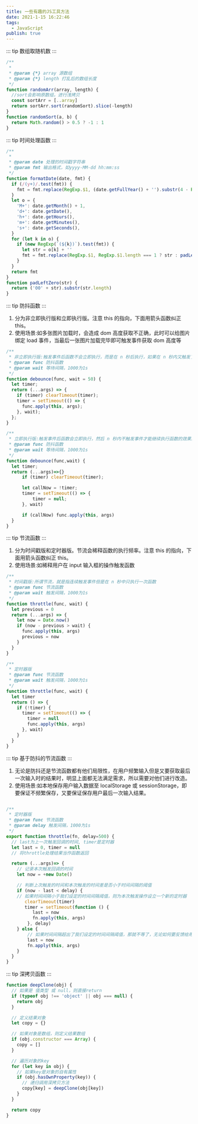 ```yaml
---
title: 一些有趣的JS工具方法
date: 2021-1-15 16:22:46
tags:
  - JavaScript
publish: true
---
```


::: tip 数组取随机数
:::

```javascript
/**
 *
 * @param {*} array 源数组
 * @param {*} length 打乱后的数组长度
 */
function randomArr(array, length) {
  //sort会影响原数组，进行浅拷贝
  const sortArr = [..array]
  return sortArr.sort(randomSort).slice(-length)
}
function randomSort(a, b) {
  return Math.random() > 0.5 ? -1 : 1
}

```

::: tip 时间处理函数
:::

```javascript
/**
 *
 * @param date 处理的时间戳字符串
 * @param fmt 输出格式，如yyyy-MM-dd hh:mm:ss
 */
function formatDate(date, fmt) {
  if (/(y+)/.test(fmt)) {
    fmt = fmt.replace(RegExp.$1, (date.getFullYear() + '').substr(4 - RegExp.$1.length))
  }
  let o = {
    'M+': date.getMonth() + 1,
    'd+': date.getDate(),
    'h+': date.getHours(),
    'm+': date.getMinutes(),
    's+': date.getSeconds(),
  }
  for (let k in o) {
    if (new RegExp(`(${k})`).test(fmt)) {
      let str = o[k] + ''
      fmt = fmt.replace(RegExp.$1, RegExp.$1.length === 1 ? str : padLeftZero(str))
    }
  }
  return fmt
}
function padLeftZero(str) {
  return ('00' + str).substr(str.length)
}
```

::: tip 防抖函数
:::

1. 分为非立即执行版和立即执行版。注意 this 的指向，下面用箭头函数纠正 this。
2. 使用场景:如多张图片加载时，会造成 dom 高度获取不正确，此时可以给图片绑定 load 事件，当最后一张图片加载完毕即可触发事件获取 dom 高度等

```javascript
/**
 * 非立即执行版:触发事件后函数不会立即执行，而是在 n 秒后执行，如果在 n 秒内又触发了事件，则会重新计算函数执行时间
 * @param func 防抖函数
 * @param wait 等待间隔，1000为1s
 */
function debounce(func, wait = 50) {
  let timer;
  return (...args) => {
    if (timer) clearTimeout(timer);
    timer = setTimeout(() => {
      func.apply(this, args);
    }, wait);
  };
}

/**
 * 立即执行版:触发事件后函数会立即执行，然后 n 秒内不触发事件才能继续执行函数的效果。
 * @param func 防抖函数
 * @param wait 等待间隔，1000为1s
 */
function debounce(func,wait) {
  let timer;
  return (...args)=>{}
      if (timer) clearTimeout(timer);

      let callNow = !timer;
      timer = setTimeout(() => {
          timer = null;
      }, wait)

      if (callNow) func.apply(this, args)
  }
}
```

::: tip 节流函数
:::

1. 分为时间戳版和定时器版。节流会稀释函数的执行频率。注意 this 的指向，下面用箭头函数纠正 this。
2. 使用场景:如稀释用户在 input 输入框的操作触发函数

```javascript
/**
 * 时间戳版:所谓节流，就是指连续触发事件但是在 n 秒中只执行一次函数
 * @param func 节流函数
 * @param wait 触发间隔，1000为1s
 */
function throttle(func, wait) {
  let previous = 0
  return (...args) => {
    let now = Date.now()
    if (now - previous > wait) {
      func.apply(this, args)
      previous = now
    }
  }
}

/**
 * 定时器版
 * @param func 节流函数
 * @param wait 触发间隔，1000为1s
 */
function throttle(func, wait) {
  let timer
  return () => {
    if (!timer) {
      timer = setTimeout(() => {
        timer = null
        func.apply(this, args)
      }, wait)
    }
  }
}
```

::: tip 基于防抖的节流函数
:::

1. 无论是防抖还是节流函数都有他们局限性，在用户频繁输入但是又要获取最后一次输入时的结果时，明显上面都无法满足需求，所以需要对他们进行改造。
2. 使用场景:如本地保存用户输入数据至 localStorage 或 sessionStorage，即要保证不频繁保存，又要保证保存用户最后一次输入结果。

```JavaScript

/**
 * 定时器版
 * @param func 节流函数
 * @param delay 触发间隔，1000为1s
 */
export function throttle(fn, delay=500) {
  // last为上一次触发回调的时间, timer是定时器
  let last = 0, timer = null
  // 将throttle处理结果当作函数返回

  return (...args)=> {
    // 记录本次触发回调的时间
    let now = +new Date()

    // 判断上次触发的时间和本次触发的时间差是否小于时间间隔的阈值
    if (now - last < delay) {
    // 如果时间间隔小于我们设定的时间间隔阈值，则为本次触发操作设立一个新的定时器
       clearTimeout(timer)
       timer = setTimeout(function () {
          last = now
          fn.apply(this, args)
        }, delay)
    } else {
        // 如果时间间隔超出了我们设定的时间间隔阈值，那就不等了，无论如何要反馈给用户一次响应
        last = now
        fn.apply(this, args)
    }
  }
}

```

::: tip 深拷贝函数
:::

```javascript
function deepClone(obj) {
  // 如果是 值类型 或 null，则直接return
  if (typeof obj !== 'object' || obj === null) {
    return obj
  }

  // 定义结果对象
  let copy = {}

  // 如果对象是数组，则定义结果数组
  if (obj.constructor === Array) {
    copy = []
  }

  // 遍历对象的key
  for (let key in obj) {
    // 如果key是对象的自有属性
    if (obj.hasOwnProperty(key)) {
      // 递归调用深拷贝方法
      copy[key] = deepClone(obj[key])
    }
  }

  return copy
}
```

<!-- //匹配 "字母开头-" 的字符串，如:'aaa-','bbb-'，'ccc-',并且把()匹配到的内容进行捕获，如上面例子为'aaa'，'bbb','ccc'
const ICON_REGEXP = /^(\w+\-)/
function getClass(icon) {
  console.log(ICON_REGEXP.test(icon));
  if (ICON_REGEXP.test(icon)) {
    return icon.replace(ICON_REGEXP, (...args) => {
      //第一个为匹配到的icon-,第二个为()捕获的内容，可以有多个，顺序输出，第三个为匹配对象在原对象的下标值，第四个为原字符串本身
      console.log(args); //['icon-','icon',0,'iconfont']
      return args[1] === 'reco' ? `iconfont ${args[0]}` : `${args[1]} ${args[0]}`
    })
  }
  return ''
}
console.log(getClass('icon-open iconfont')); -->
